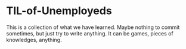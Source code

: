 # TIL-of-Unemployeds

This is a collection of what we have learned. Maybe nothing to commit sometimes, but just try to write anything. It can be games, pieces of knowledges, anything.
